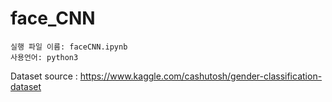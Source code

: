 # face_CNN
```
실행 파일 이름: faceCNN.ipynb
사용언어: python3
```
Dataset source : https://www.kaggle.com/cashutosh/gender-classification-dataset
